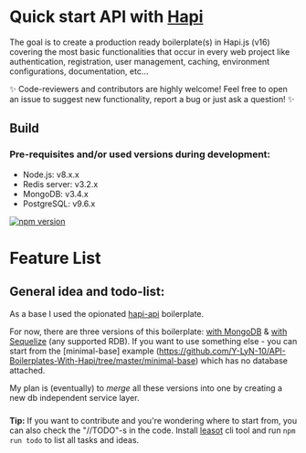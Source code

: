 Quick start API with [Hapi](https://github.com/hapijs/hapi)
===

The goal is to create a production ready boilerplate(s) in Hapi.js (v16) covering the most basic functionalities that occur in every web project like authentication, registration, user management, caching, environment configurations, documentation, etc... 

:sparkles: Code-reviewers and contributors are highly welcome! Feel free to open an issue to suggest new functionality, report a bug or just ask a question! :sparkles: 

## Build

### Pre-requisites and/or used versions during development:
- Node.js: v8.x.x
- Redis server: v3.2.x
- MongoDB: v3.4.x
- PostgreSQL: v9.6.x

[![npm version](https://badge.fury.io/js/npm.svg)](https://badge.fury.io/js/npm)

Feature List
===

## General idea and todo-list:

As a base I used the opionated [hapi-api](https://github.com/rjmreis/hapi-api) boilerplate.

For now, there are three versions of this boilerplate: [with MongoDB](https://github.com/Y-LyN-10/API-Boilerplates-With-Hapi/tree/master/mongodb-version) & [with Sequelize](https://github.com/Y-LyN-10/API-Boilerplates-With-Hapi/tree/master/sequelize-version) (any supported RDB). If you want to use something else - you can start from the [minimal-base] example (https://github.com/Y-LyN-10/API-Boilerplates-With-Hapi/tree/master/minimal-base) which has no database attached. 

My plan is (eventually) to *merge* all these versions into one by creating a new db independent service layer.

###
**Tip:** If you want to contribute and you're wondering where to start from, you can also check the "//TODO"-s in the code. Install [leasot](https://github.com/pgilad/leasot) cli tool and run `npm run todo` to list all tasks and ideas.
